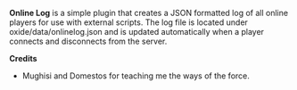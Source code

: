[](http://forum.rustoxide.com/plugins/690/rate)
**Online Log**  is a simple plugin that creates a JSON formatted log of all online players for use with external scripts. The log file is located under oxide/data/onlinelog.json and is updated automatically when a player connects and disconnects from the server.

**Credits** 


* Mughisi and Domestos for teaching me the ways of the force.